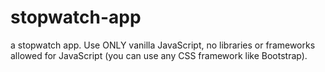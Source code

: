 # stopwatch-app
 a stopwatch app. Use ONLY vanilla JavaScript, no libraries or frameworks allowed for JavaScript (you can use any CSS framework like Bootstrap).
